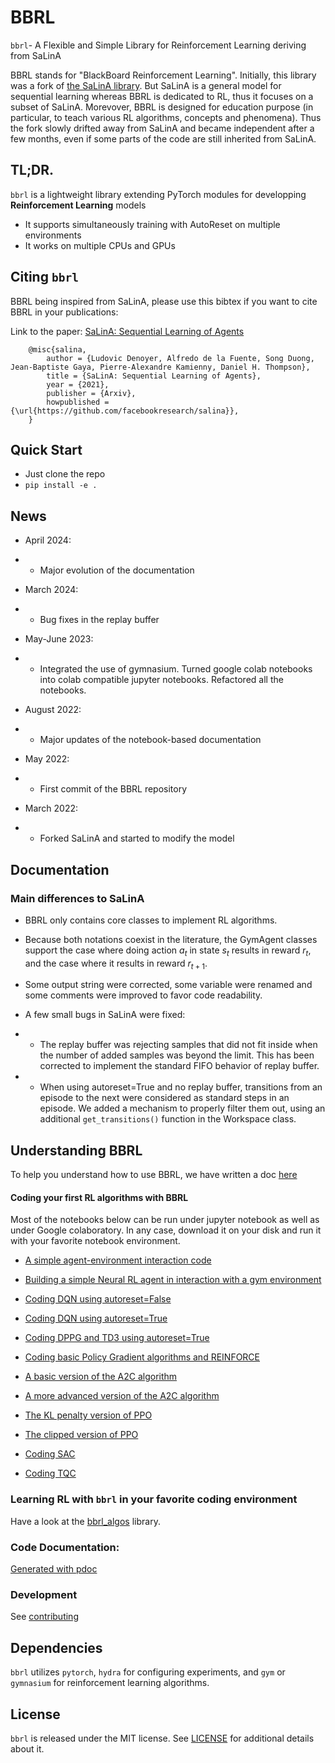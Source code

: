 # BBRL

`bbrl`- A Flexible and Simple Library for Reinforcement Learning deriving from SaLinA

BBRL stands for "BlackBoard Reinforcement Learning". Initially, this library was a fork of [the SaLinA library](https://github.com/facebookresearch/salina).
But SaLinA is a general model for sequential learning whereas BBRL is dedicated to RL, thus it focuses on a subset of SaLinA.
Morevover, BBRL is designed for education purpose (in particular, to teach various RL algorithms, concepts and phenomena).
Thus the fork slowly drifted away from SaLinA and became independent after a few months, even if some parts of the code are still inherited from SaLinA.

## TL;DR.

`bbrl` is a lightweight library extending PyTorch modules for developping **Reinforcement Learning** models
* It supports simultaneously training with AutoReset on multiple environments
* It works on multiple CPUs and GPUs

## Citing `bbrl`

BBRL being inspired from SaLinA, please use this bibtex if you want to cite BBRL in your publications:

Link to the paper: [SaLinA: Sequential Learning of Agents](https://arxiv.org/abs/2110.07910)

```
    @misc{salina,
        author = {Ludovic Denoyer, Alfredo de la Fuente, Song Duong, Jean-Baptiste Gaya, Pierre-Alexandre Kamienny, Daniel H. Thompson},
        title = {SaLinA: Sequential Learning of Agents},
        year = {2021},
        publisher = {Arxiv},
        howpublished = {\url{https://github.com/facebookresearch/salina}},
    }

```

## Quick Start

* Just clone the repo
* `pip install -e .`


## News

* April 2024:
* * Major evolution of the documentation

* March 2024:
* * Bug fixes in the replay buffer

* May-June 2023:
* * Integrated the use of gymnasium. Turned google colab notebooks into colab compatible jupyter notebooks. Refactored all the notebooks.

* August 2022:
* * Major updates of the notebook-based documentation

* May 2022:
* * First commit of the BBRL repository

* March 2022:
* * Forked SaLinA and started to modify the model

## Documentation

### Main differences to SaLinA

- BBRL only contains core classes to implement RL algorithms.

- Because both notations coexist in the literature, the GymAgent classes support the case where doing action $a_t$ in state $s_t$ results in reward $r_t$, and the case where it results in reward $r_{t+1}$.

- Some output string were corrected, some variable were renamed and some comments were improved to favor code readability.

- A few small bugs in SaLinA were fixed:

* * The replay buffer was rejecting samples that did not fit inside when the number of added samples was beyond the limit. This has been corrected to implement the standard FIFO behavior of replay buffer.

* * When using autoreset=True and no replay buffer, transitions from an episode to the next were considered as standard steps in an episode. We added a mechanism to properly filter them out, using an additional `get_transitions()` function in the Workspace class.

## Understanding BBRL

To help you understand how to use BBRL, we have written a doc [here](https://github.com/osigaud/bbrl/blob/master/docs/overview.md)

#### Coding your first RL algorithms with BBRL

Most of the notebooks below can be run under jupyter notebook as well as under Google colaboratory. In any case, download it on your disk and run it with your favorite notebook environment.

- [A simple agent-environment interaction code](https://colab.research.google.com/drive/1gSdkOBPkIQi_my9TtwJ-qWZQS0b2X7jt?usp=sharing)

- [Building a simple Neural RL agent in interaction with a gym environment](https://colab.research.google.com/drive/1Ui481r47fNHCQsQfKwdoNEVrEiqAEokh?usp=sharing)

- [Coding DQN using autoreset=False](http://master-dac.isir.upmc.fr/rld/rl/03-1-dqn-introduction.student.ipynb)

- [Coding DQN using autoreset=True](http://master-dac.isir.upmc.fr/rld/rl/03-2-dqn-full.student.ipynb)

- [Coding DPPG and TD3 using autoreset=True](http://master-dac.isir.upmc.fr/rld/rl/04-ddpg-td3.student.ipynb)

- [Coding basic Policy Gradient algorithms and REINFORCE](http://master-dac.isir.upmc.fr/rld/rl/05-reinforce.student.ipynb)

- [A basic version of the A2C algorithm](http://master-dac.isir.upmc.fr/rld/rl/06-1-a2c_basic.student.ipynb)

- [A more advanced version of the A2C algorithm](http://master-dac.isir.upmc.fr/rld/rl/06-2-a2c_advanced.student.ipynb)

- [The KL penalty version of PPO](http://master-dac.isir.upmc.fr/rld/rl/07-1-ppo_penalty.student.ipynb)

- [The clipped version of PPO](http://master-dac.isir.upmc.fr/rld/rl/07-2-ppo_clip.student.ipynb)

- [Coding SAC](http://master-dac.isir.upmc.fr/rld/rl/08-sac.student.ipynb)

- [Coding TQC](https://colab.research.google.com/drive/1Lg9_M9YwI_E6Xm1on8GY9TLYxLItTSuw?usp=sharing)

### Learning RL with `bbrl` in your favorite coding environment

Have a look at the [bbrl_algos](https://github.com/osigaud/bbrl_algos.git) library.

### Code Documentation:

[Generated with pdoc](https://htmlpreview.github.io/?https://github.com/osigaud/bbrl/blob/master/documentation/bbrl/index.html)

### Development

See [contributing](CONTRIBUTING.md)

## Dependencies

`bbrl` utilizes `pytorch`, `hydra` for configuring experiments, and `gym` or `gymnasium` for reinforcement learning algorithms.

## License

`bbrl` is released under the MIT license. See [LICENSE](LICENSE) for additional details about it.
